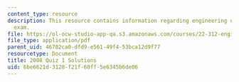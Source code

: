 ```yaml
---
content_type: resource
description: This resource contains information regarding engineering of nuclear reactors
  exam.
file: https://ol-ocw-studio-app-qa.s3.amazonaws.com/courses/22-312-engineering-of-nuclear-reactors-fall-2015/6be6621d3128f21f60ff5e6345b6de06_MIT22_312F15_quiz1_2008Sol.pdf
file_type: application/pdf
parent_uid: 46782ca0-dfd9-e561-49f4-53bca12d9f77
resourcetype: Document
title: 2008 Quiz 1 Solutions
uid: 6be6621d-3128-f21f-60ff-5e6345b6de06
---
```

